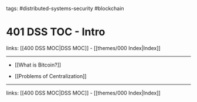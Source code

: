 tags: #distributed-systems-security  #blockchain

# 401 DSS TOC - Intro

links: [[400 DSS MOC|DSS MOC]] - [[themes/000 Index|Index]]

---

- [[What is Bitcoin?]]
* [[Problems of Centralization]]

---
links: [[400 DSS MOC|DSS MOC]] - [[themes/000 Index|Index]]